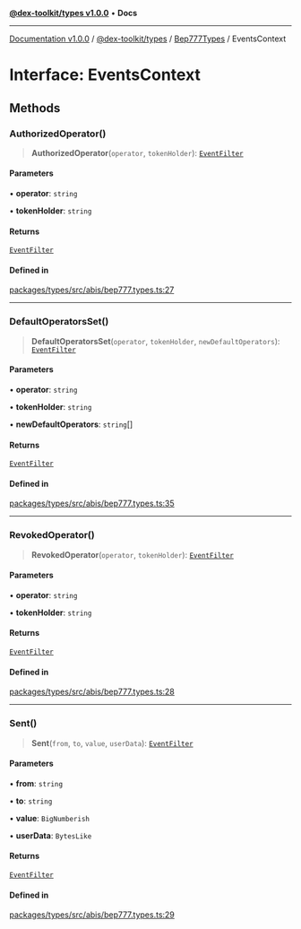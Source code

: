 [**@dex-toolkit/types v1.0.0**](../../../README.md) • **Docs**

***

[Documentation v1.0.0](../../../../../packages.md) / [@dex-toolkit/types](../../../README.md) / [Bep777Types](../README.md) / EventsContext

# Interface: EventsContext

## Methods

### AuthorizedOperator()

> **AuthorizedOperator**(`operator`, `tokenHolder`): [`EventFilter`](../../../type-aliases/EventFilter.md)

#### Parameters

• **operator**: `string`

• **tokenHolder**: `string`

#### Returns

[`EventFilter`](../../../type-aliases/EventFilter.md)

#### Defined in

[packages/types/src/abis/bep777.types.ts:27](https://github.com/niZmosis/dex-toolkit/blob/3d8b41b44787b30fbea5de3ab4737662ffb61bc8/packages/types/src/abis/bep777.types.ts#L27)

***

### DefaultOperatorsSet()

> **DefaultOperatorsSet**(`operator`, `tokenHolder`, `newDefaultOperators`): [`EventFilter`](../../../type-aliases/EventFilter.md)

#### Parameters

• **operator**: `string`

• **tokenHolder**: `string`

• **newDefaultOperators**: `string`[]

#### Returns

[`EventFilter`](../../../type-aliases/EventFilter.md)

#### Defined in

[packages/types/src/abis/bep777.types.ts:35](https://github.com/niZmosis/dex-toolkit/blob/3d8b41b44787b30fbea5de3ab4737662ffb61bc8/packages/types/src/abis/bep777.types.ts#L35)

***

### RevokedOperator()

> **RevokedOperator**(`operator`, `tokenHolder`): [`EventFilter`](../../../type-aliases/EventFilter.md)

#### Parameters

• **operator**: `string`

• **tokenHolder**: `string`

#### Returns

[`EventFilter`](../../../type-aliases/EventFilter.md)

#### Defined in

[packages/types/src/abis/bep777.types.ts:28](https://github.com/niZmosis/dex-toolkit/blob/3d8b41b44787b30fbea5de3ab4737662ffb61bc8/packages/types/src/abis/bep777.types.ts#L28)

***

### Sent()

> **Sent**(`from`, `to`, `value`, `userData`): [`EventFilter`](../../../type-aliases/EventFilter.md)

#### Parameters

• **from**: `string`

• **to**: `string`

• **value**: `BigNumberish`

• **userData**: `BytesLike`

#### Returns

[`EventFilter`](../../../type-aliases/EventFilter.md)

#### Defined in

[packages/types/src/abis/bep777.types.ts:29](https://github.com/niZmosis/dex-toolkit/blob/3d8b41b44787b30fbea5de3ab4737662ffb61bc8/packages/types/src/abis/bep777.types.ts#L29)
